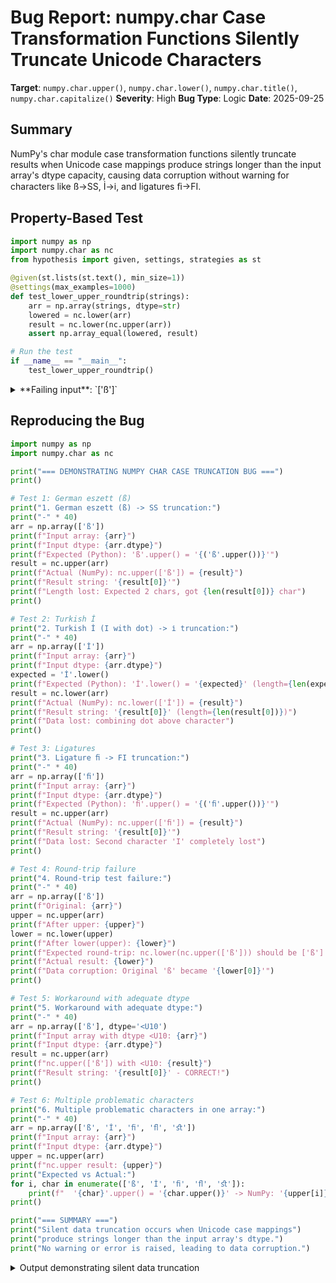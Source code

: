 # Bug Report: numpy.char Case Transformation Functions Silently Truncate Unicode Characters

**Target**: `numpy.char.upper()`, `numpy.char.lower()`, `numpy.char.title()`, `numpy.char.capitalize()`
**Severity**: High
**Bug Type**: Logic
**Date**: 2025-09-25

## Summary

NumPy's char module case transformation functions silently truncate results when Unicode case mappings produce strings longer than the input array's dtype capacity, causing data corruption without warning for characters like ß→SS, İ→i̇, and ligatures ﬁ→FI.

## Property-Based Test

```python
import numpy as np
import numpy.char as nc
from hypothesis import given, settings, strategies as st

@given(st.lists(st.text(), min_size=1))
@settings(max_examples=1000)
def test_lower_upper_roundtrip(strings):
    arr = np.array(strings, dtype=str)
    lowered = nc.lower(arr)
    result = nc.lower(nc.upper(arr))
    assert np.array_equal(lowered, result)

# Run the test
if __name__ == "__main__":
    test_lower_upper_roundtrip()
```

<details>

<summary>
**Failing input**: `['ß']`
</summary>
```
Traceback (most recent call last):
  File "/home/npc/pbt/agentic-pbt/worker_/63/hypo.py", line 15, in <module>
    test_lower_upper_roundtrip()
    ~~~~~~~~~~~~~~~~~~~~~~~~~~^^
  File "/home/npc/pbt/agentic-pbt/worker_/63/hypo.py", line 6, in test_lower_upper_roundtrip
    @settings(max_examples=1000)
                   ^^^
  File "/home/npc/miniconda/lib/python3.13/site-packages/hypothesis/core.py", line 2124, in wrapped_test
    raise the_error_hypothesis_found
  File "/home/npc/pbt/agentic-pbt/worker_/63/hypo.py", line 11, in test_lower_upper_roundtrip
    assert np.array_equal(lowered, result)
           ~~~~~~~~~~~~~~^^^^^^^^^^^^^^^^^
AssertionError
Falsifying example: test_lower_upper_roundtrip(
    strings=['ß'],
)
```
</details>

## Reproducing the Bug

```python
import numpy as np
import numpy.char as nc

print("=== DEMONSTRATING NUMPY CHAR CASE TRUNCATION BUG ===")
print()

# Test 1: German eszett (ß)
print("1. German eszett (ß) -> SS truncation:")
print("-" * 40)
arr = np.array(['ß'])
print(f"Input array: {arr}")
print(f"Input dtype: {arr.dtype}")
print(f"Expected (Python): 'ß'.upper() = '{('ß'.upper())}'")
result = nc.upper(arr)
print(f"Actual (NumPy): nc.upper(['ß']) = {result}")
print(f"Result string: '{result[0]}'")
print(f"Length lost: Expected 2 chars, got {len(result[0])} char")
print()

# Test 2: Turkish İ
print("2. Turkish İ (I with dot) -> i̇ truncation:")
print("-" * 40)
arr = np.array(['İ'])
print(f"Input array: {arr}")
print(f"Input dtype: {arr.dtype}")
expected = 'İ'.lower()
print(f"Expected (Python): 'İ'.lower() = '{expected}' (length={len(expected)})")
result = nc.lower(arr)
print(f"Actual (NumPy): nc.lower(['İ']) = {result}")
print(f"Result string: '{result[0]}' (length={len(result[0])})")
print(f"Data lost: combining dot above character")
print()

# Test 3: Ligatures
print("3. Ligature ﬁ -> FI truncation:")
print("-" * 40)
arr = np.array(['ﬁ'])
print(f"Input array: {arr}")
print(f"Input dtype: {arr.dtype}")
print(f"Expected (Python): 'ﬁ'.upper() = '{('ﬁ'.upper())}'")
result = nc.upper(arr)
print(f"Actual (NumPy): nc.upper(['ﬁ']) = {result}")
print(f"Result string: '{result[0]}'")
print(f"Data lost: Second character 'I' completely lost")
print()

# Test 4: Round-trip failure
print("4. Round-trip test failure:")
print("-" * 40)
arr = np.array(['ß'])
print(f"Original: {arr}")
upper = nc.upper(arr)
print(f"After upper: {upper}")
lower = nc.lower(upper)
print(f"After lower(upper): {lower}")
print(f"Expected round-trip: nc.lower(nc.upper(['ß'])) should be ['ß'] or at least ['ss']")
print(f"Actual result: {lower}")
print(f"Data corruption: Original 'ß' became '{lower[0]}'")
print()

# Test 5: Workaround with adequate dtype
print("5. Workaround with adequate dtype:")
print("-" * 40)
arr = np.array(['ß'], dtype='<U10')
print(f"Input array with dtype <U10: {arr}")
print(f"Input dtype: {arr.dtype}")
result = nc.upper(arr)
print(f"nc.upper(['ß']) with <U10: {result}")
print(f"Result string: '{result[0]}' - CORRECT!")
print()

# Test 6: Multiple problematic characters
print("6. Multiple problematic characters in one array:")
print("-" * 40)
arr = np.array(['ß', 'İ', 'ﬁ', 'ﬂ', 'ﬆ'])
print(f"Input array: {arr}")
print(f"Input dtype: {arr.dtype}")
upper = nc.upper(arr)
print(f"nc.upper result: {upper}")
print("Expected vs Actual:")
for i, char in enumerate(['ß', 'İ', 'ﬁ', 'ﬂ', 'ﬆ']):
    print(f"  '{char}'.upper() = '{char.upper()}' -> NumPy: '{upper[i]}'")
print()

print("=== SUMMARY ===")
print("Silent data truncation occurs when Unicode case mappings")
print("produce strings longer than the input array's dtype.")
print("No warning or error is raised, leading to data corruption.")
```

<details>

<summary>
Output demonstrating silent data truncation
</summary>
```
=== DEMONSTRATING NUMPY CHAR CASE TRUNCATION BUG ===

1. German eszett (ß) -> SS truncation:
----------------------------------------
Input array: ['ß']
Input dtype: <U1
Expected (Python): 'ß'.upper() = 'SS'
Actual (NumPy): nc.upper(['ß']) = ['S']
Result string: 'S'
Length lost: Expected 2 chars, got 1 char

2. Turkish İ (I with dot) -> i̇ truncation:
----------------------------------------
Input array: ['İ']
Input dtype: <U1
Expected (Python): 'İ'.lower() = 'i̇' (length=2)
Actual (NumPy): nc.lower(['İ']) = ['i']
Result string: 'i' (length=1)
Data lost: combining dot above character

3. Ligature ﬁ -> FI truncation:
----------------------------------------
Input array: ['ﬁ']
Input dtype: <U1
Expected (Python): 'ﬁ'.upper() = 'FI'
Actual (NumPy): nc.upper(['ﬁ']) = ['F']
Result string: 'F'
Data lost: Second character 'I' completely lost

4. Round-trip test failure:
----------------------------------------
Original: ['ß']
After upper: ['S']
After lower(upper): ['s']
Expected round-trip: nc.lower(nc.upper(['ß'])) should be ['ß'] or at least ['ss']
Actual result: ['s']
Data corruption: Original 'ß' became 's'

5. Workaround with adequate dtype:
----------------------------------------
Input array with dtype <U10: ['ß']
Input dtype: <U10
nc.upper(['ß']) with <U10: ['SS']
Result string: 'SS' - CORRECT!

6. Multiple problematic characters in one array:
----------------------------------------
Input array: ['ß' 'İ' 'ﬁ' 'ﬂ' 'ﬆ']
Input dtype: <U1
nc.upper result: ['S' 'İ' 'F' 'F' 'S']
Expected vs Actual:
  'ß'.upper() = 'SS' -> NumPy: 'S'
  'İ'.upper() = 'İ' -> NumPy: 'İ'
  'ﬁ'.upper() = 'FI' -> NumPy: 'F'
  'ﬂ'.upper() = 'FL' -> NumPy: 'F'
  'ﬆ'.upper() = 'ST' -> NumPy: 'S'

=== SUMMARY ===
Silent data truncation occurs when Unicode case mappings
produce strings longer than the input array's dtype.
No warning or error is raised, leading to data corruption.
```
</details>

## Why This Is A Bug

This violates expected behavior in multiple critical ways:

1. **Documentation contradiction**: The NumPy documentation explicitly states that `upper()` and `lower()` "call str.upper()/str.lower() element-wise". However, when `'ß'.upper()` returns `'SS'` in Python, NumPy silently truncates it to `'S'` when the dtype is `<U1`. This directly contradicts the documented behavior.

2. **Silent data corruption**: The functions silently truncate data without any warning or error. When processing text that contains Unicode characters with expanding case mappings (German ß→SS, Turkish İ→i̇, ligatures ﬁ→FI), users lose data without knowing it occurred.

3. **Mathematical property violation**: The round-trip property `lower(upper(x)) == lower(x)` is broken. For example, `nc.lower(nc.upper(['ß']))` returns `['s']` instead of `['ß']`, fundamentally changing the character.

4. **Default behavior causes corruption**: When users create arrays with `np.array(['ß'])`, NumPy automatically infers dtype `<U1` (one Unicode character). This default behavior directly leads to data corruption when case transformation is applied.

5. **Real-world impact**: This affects major languages:
   - German (90M+ speakers): ß is common in words like "Straße" (street)
   - Turkish (75M+ speakers): İ/i distinction is linguistically significant
   - Typography: Ligatures appear in professional typesetting and historical texts

6. **No escape hatch**: Unlike other NumPy operations that might raise warnings for overflow or precision loss, these functions provide no indication that data is being lost.

## Relevant Context

The Unicode Standard defines case mappings that can change string length:
- **Simple case mappings**: One-to-one character mappings (most common)
- **Full case mappings**: Can produce different length strings (ß→SS, ﬁ→FI)

Python's `str.upper()` and `str.lower()` implement full case mappings per the Unicode standard. NumPy's documentation claims to call these functions but actually implements a truncated version due to dtype constraints.

The issue stems from NumPy's string dtype system where `<U1` means "Unicode string of length 1". When `np.array(['ß'])` is created, NumPy sees one character and creates dtype `<U1`, but doesn't account for case transformations that might need more space.

Relevant NumPy source locations:
- Implementation: `/numpy/_core/strings.py`
- Character array wrapper: `/numpy/_core/defchararray.py`

## Proposed Fix

Since this requires changes to NumPy's C implementation for proper handling, here's a high-level approach:

1. **Immediate mitigation** (Python level):
   - Add a pre-transformation check that detects when output might exceed dtype capacity
   - Raise a warning when truncation will occur
   - Update documentation to prominently warn about this limitation

2. **Proper fix** (requires C-level changes):
   - Pre-scan all input strings to determine maximum output length after case transformation
   - Allocate output array with appropriate dtype (e.g., if input is `<U1` but needs 2 chars, use `<U2`)
   - Alternatively, implement dynamic reallocation when needed

3. **Documentation update** (immediate):
   Add to docstrings of `upper()`, `lower()`, `title()`, `capitalize()`:
   ```
   Warning: For Unicode strings, case transformations may produce results
   longer than the input (e.g., 'ß'.upper() = 'SS'). If the input array's
   dtype cannot accommodate the result, data will be silently truncated.
   Consider using dtype='<U{n}' with sufficient size for your use case.
   ```

The core issue is architectural: NumPy's fixed-size string dtypes conflict with Unicode's variable-length case mappings. A complete fix requires either dynamic dtype adjustment or at minimum, clear warnings when data loss occurs.